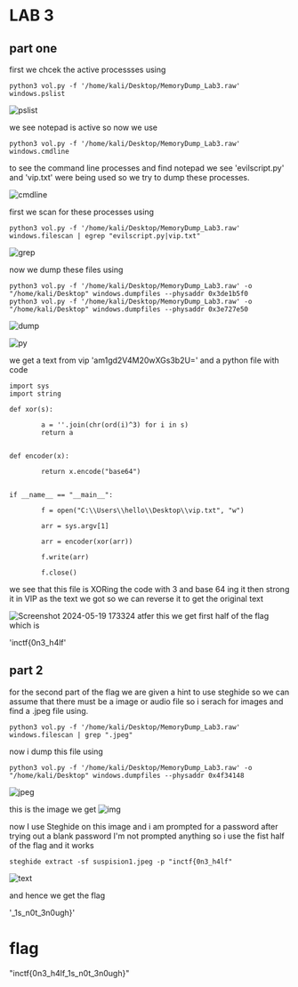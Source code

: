 # LAB 3
## part one
first we chcek the active processses using 

```
python3 vol.py -f '/home/kali/Desktop/MemoryDump_Lab3.raw' windows.pslist
```
![pslist](https://github.com/adwait3/memlabs/assets/148553626/f064b55d-ab79-41b7-9bf9-12af638f3a76)

we see notepad is active so now we use 
```
python3 vol.py -f '/home/kali/Desktop/MemoryDump_Lab3.raw' windows.cmdline
```
to see the command line processes and find notepad we see 'evilscript.py' and 'vip.txt' were being used so we try to dump these processes.

![cmdline](https://github.com/adwait3/memlabs/assets/148553626/a2b61aef-c4a6-4236-bed2-9e2dc4954196)

first we scan for these processes using 
```
python3 vol.py -f '/home/kali/Desktop/MemoryDump_Lab3.raw' windows.filescan | egrep "evilscript.py|vip.txt"
```
![grep](https://github.com/adwait3/memlabs/assets/148553626/aa64b750-68a0-4ffd-b0d7-f0a0d0b4b131)


now we dump these files using 
```
python3 vol.py -f '/home/kali/Desktop/MemoryDump_Lab3.raw' -o "/home/kali/Desktop" windows.dumpfiles --physaddr 0x3de1b5f0
python3 vol.py -f '/home/kali/Desktop/MemoryDump_Lab3.raw' -o "/home/kali/Desktop" windows.dumpfiles --physaddr 0x3e727e50 
```

![dump](https://github.com/adwait3/memlabs/assets/148553626/f6f8d9e4-56c5-489b-9c09-b25748676a1b)


![py](https://github.com/adwait3/memlabs/assets/148553626/565ceae9-080c-485b-b08d-4d5441d80bd9)

we get a text from vip 'am1gd2V4M20wXGs3b2U='
and a python file with code 
```
import sys
import string

def xor(s):

        a = ''.join(chr(ord(i)^3) for i in s)
        return a


def encoder(x):

        return x.encode("base64")


if __name__ == "__main__":

        f = open("C:\\Users\\hello\\Desktop\\vip.txt", "w")

        arr = sys.argv[1]

        arr = encoder(xor(arr))

        f.write(arr)

        f.close()
```

we see that this file is XORing the code with 3 and base 64 ing it then strong it in VIP as the  text we got so we can reverse it to get the original text

![Screenshot 2024-05-19 173324](https://github.com/adwait3/memlabs/assets/148553626/3cdd2853-0201-4118-918a-2b43767917c6)
atfer this we get first half of the flag which is 

'inctf{0n3_h4lf'

## part 2


for the second part of the flag we are given a hint to use steghide so we can assume that there must be a image or audio file so i serach for images and find a .jpeg file using.
```
python3 vol.py -f '/home/kali/Desktop/MemoryDump_Lab3.raw' windows.filescan | grep ".jpeg" 
```

now i dump this file using

```
python3 vol.py -f '/home/kali/Desktop/MemoryDump_Lab3.raw' -o "/home/kali/Desktop" windows.dumpfiles --physaddr 0x4f34148 

```
![jpeg](https://github.com/adwait3/memlabs/assets/148553626/b8521a69-c6c4-4b98-b1d9-e94a90f87bc5)


this is the image we get 
![img](https://github.com/adwait3/memlabs/assets/148553626/11fd1875-4215-4dce-879c-2d1dc2ad710a)

now I use Steghide on this image and i am prompted for a password after trying out a blank password I'm not prompted anything so i use the fist half of the flag and it works 
```
steghide extract -sf suspision1.jpeg -p "inctf{0n3_h4lf"
```

![text](https://github.com/adwait3/memlabs/assets/148553626/665799b3-13f7-422d-a8d5-96e711a14f8b)

and hence we get the flag

'_1s_n0t_3n0ugh}'

# flag
"inctf{0n3_h4lf_1s_n0t_3n0ugh}"


